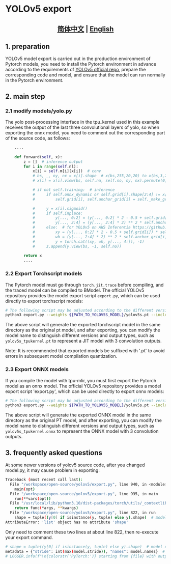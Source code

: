 # YOLOv5 export
<div align="center">

## [简体中文](./YOLOv5_tpukernel_Export_Guide.md) | [English](./YOLOv5_tpukernel_Export_Guide_EN.md)
</div>

## 1. preparation
YOLOv5 model export is carried out in the production environment of Pytorch models, you need to install the Pytorch environment in advance according to the requirements of [YOLOv5 official repo](https://github.com/ultralytics/yolov5), prepare the corresponding code and model, and ensure that the model can run normally in the Pytorch environment.

## 2. main step
### 2.1 modify models/yolo.py

The yolo post-processing interface in the tpu_kernel used in this example receives the output of the last three convolutional layers of yolo, so when exporting the onnx model, you need to comment out the corresponding part of the source code, as follows:

```python
    ....
    
    def forward(self, x):
        z = []  # inference output
        for i in range(self.nl):
            x[i] = self.m[i](x[i])  # conv
            # bs, _, ny, nx = x[i].shape  # x(bs,255,20,20) to x(bs,3,20,20,85)
            # x[i] = x[i].view(bs, self.na, self.no, ny, nx).permute(0, 1, 3, 4, 2).contiguous()

            # if not self.training:  # inference
            #     if self.onnx_dynamic or self.grid[i].shape[2:4] != x[i].shape[2:4]:
            #         self.grid[i], self.anchor_grid[i] = self._make_grid(nx, ny, i)

            #     y = x[i].sigmoid()
            #     if self.inplace:
            #         y[..., 0:2] = (y[..., 0:2] * 2 - 0.5 + self.grid[i]) * self.stride[i]  # xy
            #         y[..., 2:4] = (y[..., 2:4] * 2) ** 2 * self.anchor_grid[i]  # wh
            #     else:  # for YOLOv5 on AWS Inferentia https://github.com/ultralytics/yolov5/pull/2953
            #         xy = (y[..., 0:2] * 2 - 0.5 + self.grid[i]) * self.stride[i]  # xy
            #         wh = (y[..., 2:4] * 2) ** 2 * self.anchor_grid[i]  # wh
            #         y = torch.cat((xy, wh, y[..., 4:]), -1)
            #     z.append(y.view(bs, -1, self.no))
                
        return x
        ....
```

### 2.2 Export Torchscript models
The Pytorch model must go through `torch.jit.trace` before compiling, and the traced model can be compiled to BModel. The official YOLOv5 repository provides the model export script `export.py`, which can be used directly to export torchscript models:

```bash
# The following script may be adjusted according to the different version of YOLOv5, please refer to the official repository description
python3 export.py --weights ${PATH_TO_YOLOV5S_MODEL}/yolov5s.pt --include torchscript
```

The above script will generate the exported torchscript model in the same directory as the original pt model, and after exporting, you can modify the model name to distinguish different versions and output types, such as `yolov5s_tpukernel.pt` to represent a JIT model with 3 convolution outputs.

Note: It is recommended that exported models be suffixed with '.pt' to avoid errors in subsequent model compilation quantization.

### 2.3 Export ONNX models
If you compile the model with tpu-mlir, you must first export the Pytorch model as an onnx model. The official YOLOv5 repository provides a model export script 'export.py', which can be used directly to export onnx models:

```bash
# The following script may be adjusted according to the different version of YOLOv5, please refer to the official repository description
python3 export.py --weights ${PATH_TO_YOLOV5S_MODEL}/yolov5s.pt --include onnx --dynamic
```

The above script will generate the exported ONNX model in the same directory as the original PT model, and after exporting, you can modify the model name to distinguish different versions and output types, such as `yolov5s_tpukernel.onnx` to represent the ONNX model with 3 convolution outputs.

## 3. frequently asked questions

At some newer versions of yolov5 source code, after you changed model.py, it may cause problem in exporting: 
```bash
Traceback (most recent call last):
  File "/workspace/open-source/yolov5/export.py", line 940, in <module>
    main(opt)
  File "/workspace/open-source/yolov5/export.py", line 935, in main
    run(**vars(opt))
  File "/usr/local/lib/python3.10/dist-packages/torch/utils/_contextlib.py", line 115, in decorate_context
    return func(*args, **kwargs)
  File "/workspace/open-source/yolov5/export.py", line 822, in run
    shape = tuple((y[0] if isinstance(y, tuple) else y).shape)  # model output shape
AttributeError: 'list' object has no attribute 'shape'
```
Only need to comment these two lines at about line 822, then re-execute your export command.
```bash
# shape = tuple((y[0] if isinstance(y, tuple) else y).shape)  # model output shape
metadata = {"stride": int(max(model.stride)), "names": model.names}  # model metadata
# LOGGER.info(f"\n{colorstr('PyTorch:')} starting from {file} with output shape {shape} ({file_size(file):.1f} MB)")
```